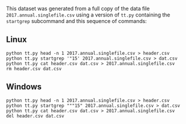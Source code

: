 This dataset was generated from a full copy of the data file
`2017.annual.singlefile.csv` using a version of `tt.py` containing the
`startgrep` subcommand and this sequence of commands:

## Linux

    python tt.py head -n 1 2017.annual.singlefile.csv > header.csv
    python tt.py startgrep '"15' 2017.annual.singlefile.csv > dat.csv
    python tt.py cat header.csv dat.csv > 2017.annual.singlefile.csv
    rm header.csv dat.csv


## Windows

    python tt.py head -n 1 2017.annual.singlefile.csv > header.csv
    python tt.py startgrep """15" 2017.annual.singlefile.csv > dat.csv
    python tt.py cat header.csv dat.csv > 2017.annual.singlefile.csv
    del header.csv dat.csv
